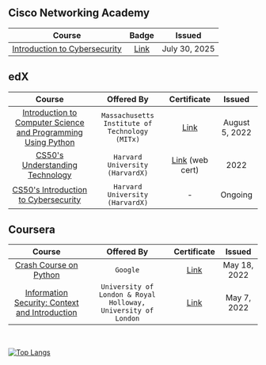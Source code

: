 ## Cisco Networking Academy
| Course | Badge | Issued |
| :----: | :---: | :----: |
| [Introduction to Cybersecurity](https://www.netacad.com/courses/introduction-to-cybersecurity?courseLang=en-US) | [Link](https://www.credly.com/badges/b63e5da9-287e-47e6-96b7-a1aefb22f4a1/public_url) | July 30, 2025 |

## edX
| Course | Offered By | Certificate | Issued |
| :----: | :--------: | :---------: | :----: |
| [Introduction to Computer Science and Programming Using Python](https://www.edx.org/learn/computer-science/massachusetts-institute-of-technology-introduction-to-computer-science-and-programming-using-python) | `Massachusetts Institute of Technology (MITx)` | [Link](https://courses.edx.org/certificates/31933e1f413741a09fc26b0b14e0be28) | August 5, 2022 | 
| [CS50's Understanding Technology](https://www.edx.org/learn/computer-science/harvard-university-cs50-s-understanding-technology) | `Harvard University (HarvardX)` | [Link](https://cs50.harvard.edu/certificates/2e7c47d4-69b5-42ad-9385-5f11475f6cab) (web cert) | 2022 | 
| [CS50's Introduction to Cybersecurity](https://www.edx.org/learn/cybersecurity/harvard-university-cs50-s-introduction-to-cybersecurity) | `Harvard University (HarvardX)` | - | Ongoing |

## Coursera
|  Course  | Offered By | Certificate | Issued |
| :------: | :--------: | :---------: | :----: |
| [Crash Course on Python](https://www.coursera.org/learn/python-crash-course) | `Google` | [Link](https://www.coursera.org/account/accomplishments/verify/LPYVRPWTKN9U) | May 18, 2022 |
| [Information Security: Context and Introduction](https://www.coursera.org/learn/information-security-data) | `University of London & Royal Holloway, University of London` | [Link](https://www.coursera.org/account/accomplishments/records/8MZDYZKH8A2D) | May 7, 2022 |

<br>

[![Top Langs](https://github-readme-stats.vercel.app/api/top-langs/?username=gja-ledesma&layout=compact&show_icons=true&theme=tokyonight)](https://github.com/anuraghazra/github-readme-stats)
